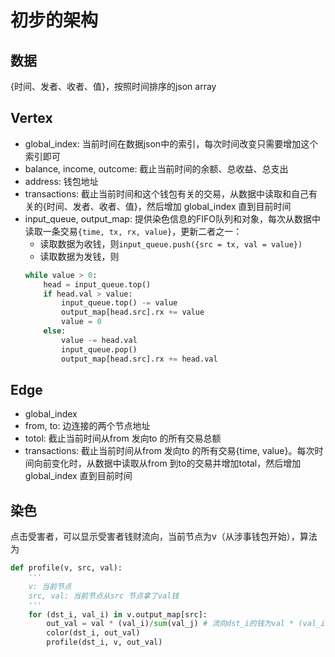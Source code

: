 # 初步的架构

## 数据
{时间、发者、收者、值}，按照时间排序的json array

## Vertex
- global_index: 当前时间在数据json中的索引，每次时间改变只需要增加这个索引即可
- balance, income, outcome: 截止当前时间的余额、总收益、总支出
- address: 钱包地址
- transactions: 截止当前时间和这个钱包有关的交易，从数据中读取和自己有关的{时间、发者、收者、值}，然后增加 global_index 直到目前时间
- input_queue, output_map: 提供染色信息的FIFO队列和对象，每次从数据中读取一条交易`{time, tx, rx, value}`，更新二者之一：
	- 读取数据为收钱，则`input_queue.push({src = tx, val = value})`
	- 读取数据为发钱，则
	```py
	while value > 0:
		head = input_queue.top()
		if head.val > value:
			input_queue.top() -= value
			output_map[head.src].rx += value
			value = 0
		else:
			value -= head.val
			input_queue.pop()
			output_map[head.src].rx += head.val
	```

## Edge
- global_index
- from, to: 边连接的两个节点地址
- totol: 截止当前时间从from 发向to 的所有交易总额
- transactions: 截止当前时间从from 发向to 的所有交易{time, value}。每次时间向前变化时，从数据中读取从from 到to的交易并增加total，然后增加 global_index 直到目前时间

## 染色
点击受害者，可以显示受害者钱财流向，当前节点为v（从涉事钱包开始），算法为
```py
def profile(v, src, val):
	'''
	v: 当前节点
	src, val: 当前节点从src 节点拿了val钱
	'''
	for (dst_i, val_i) in v.output_map[src]:
		out_val = val * (val_i)/sum(val_j) # 流向dst_i的钱为val * (val_i)/sum(val_j)
		color(dst_i, out_val)
		profile(dst_i, v, out_val)
```